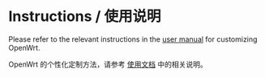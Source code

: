 # Instructions / 使用说明

Please refer to the relevant instructions in the [user manual](../make-openwrt/documents) for customizing OpenWrt.

OpenWrt 的个性化定制方法，请参考 [使用文档](../documents/README.md) 中的相关说明。
